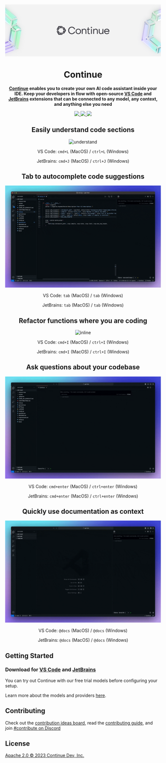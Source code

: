 <div align="center">

![Continue logo](media/readme.png)

</div>

<h1 align="center">Continue</h1>

<div align="center">

**[Continue](https://docs.continue.dev) enables you to create your own AI code assistant inside your IDE. Keep your developers in flow with open-source [VS Code](https://marketplace.visualstudio.com/items?itemName=Continue.continue) and [JetBrains](https://plugins.jetbrains.com/plugin/22707-continue-extension) extensions that can be connected to any model, any context, and anything else you need**

</div>

<div align="center">

<a target="_blank" href="https://opensource.org/licenses/Apache-2.0" style="background:none">
    <img src="https://img.shields.io/badge/License-Apache_2.0-blue.svg" style="height: 22px;" />
</a>
<a target="_blank" href="https://docs.continue.dev" style="background:none">
    <img src="https://img.shields.io/badge/continue_docs-%23BE1B55" style="height: 22px;" />
</a>
<a target="_blank" href="https://discord.gg/vapESyrFmJ" style="background:none">
    <img src="https://img.shields.io/badge/discord-join-continue.svg?labelColor=191937&color=6F6FF7&logo=discord" style="height: 22px;" />
</a>

<p></p>

## Easily understand code sections

![understand](docs/static/img/understand.gif)

VS Code: `cmd+L` (MacOS) / `ctrl+L` (Windows)

JetBrains: `cmd+J` (MacOS) / `ctrl+J` (Windows)

## Tab to autocomplete code suggestions

![autocomplete](docs/static/img/autocomplete.gif)

VS Code: `tab` (MacOS) / `tab` (Windows)

JetBrains: `tab` (MacOS) / `tab` (Windows)

## Refactor functions where you are coding

![inline](docs/static/img/inline.gif)

VS Code: `cmd+I` (MacOS) / `ctrl+I` (Windows)

JetBrains: `cmd+I` (MacOS) / `ctrl+I` (Windows)

## Ask questions about your codebase

![codebase](docs/static/img/codebase.gif)

VS Code: `cmd+enter` (MacOS) / `ctrl+enter` (Windows)

JetBrains: `cmd+enter` (MacOS) / `ctrl+enter` (Windows)

## Quickly use documentation as context

![docs](docs/static/img/docs.gif)

VS Code: `@docs` (MacOS) / `@docs` (Windows)

JetBrains: `@docs` (MacOS) / `@docs` (Windows)

</div>

## Getting Started

### Download for [VS Code](https://marketplace.visualstudio.com/items?itemName=Continue.continue) and [JetBrains](https://plugins.jetbrains.com/plugin/22707-continue-extension)

You can try out Continue with our free trial models before configuring your setup.

Learn more about the models and providers [here](https://continue.dev/docs/setup/overview).

## Contributing

Check out the [contribution ideas board](https://github.com/orgs/continuedev/projects/2), read the [contributing guide](https://github.com/continuedev/continue/blob/main/CONTRIBUTING.md), and join [#contribute on Discord](https://discord.gg/vapESyrFmJ)

## License

[Apache 2.0 © 2023 Continue Dev, Inc.](./LICENSE)
